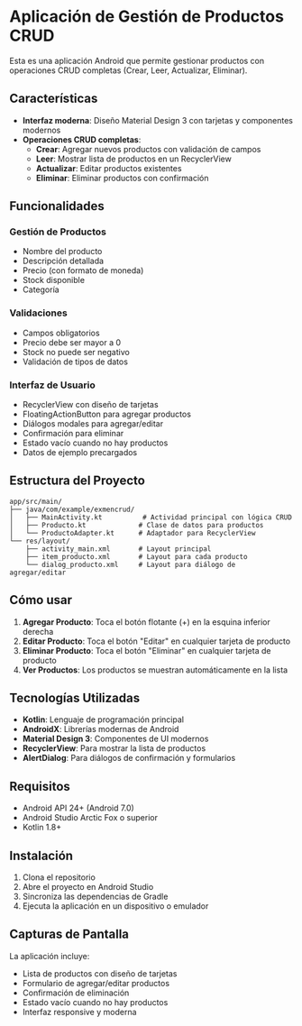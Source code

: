 # Aplicación de Gestión de Productos CRUD

Esta es una aplicación Android que permite gestionar productos con operaciones CRUD completas (Crear, Leer, Actualizar, Eliminar).

## Características

- **Interfaz moderna**: Diseño Material Design 3 con tarjetas y componentes modernos
- **Operaciones CRUD completas**:
  - **Crear**: Agregar nuevos productos con validación de campos
  - **Leer**: Mostrar lista de productos en un RecyclerView
  - **Actualizar**: Editar productos existentes
  - **Eliminar**: Eliminar productos con confirmación

## Funcionalidades

### Gestión de Productos
- Nombre del producto
- Descripción detallada
- Precio (con formato de moneda)
- Stock disponible
- Categoría

### Validaciones
- Campos obligatorios
- Precio debe ser mayor a 0
- Stock no puede ser negativo
- Validación de tipos de datos

### Interfaz de Usuario
- RecyclerView con diseño de tarjetas
- FloatingActionButton para agregar productos
- Diálogos modales para agregar/editar
- Confirmación para eliminar
- Estado vacío cuando no hay productos
- Datos de ejemplo precargados

## Estructura del Proyecto

```
app/src/main/
├── java/com/example/exmencrud/
│   ├── MainActivity.kt          # Actividad principal con lógica CRUD
│   ├── Producto.kt             # Clase de datos para productos
│   └── ProductoAdapter.kt      # Adaptador para RecyclerView
└── res/layout/
    ├── activity_main.xml       # Layout principal
    ├── item_producto.xml       # Layout para cada producto
    └── dialog_producto.xml     # Layout para diálogo de agregar/editar
```

## Cómo usar

1. **Agregar Producto**: Toca el botón flotante (+) en la esquina inferior derecha
2. **Editar Producto**: Toca el botón "Editar" en cualquier tarjeta de producto
3. **Eliminar Producto**: Toca el botón "Eliminar" en cualquier tarjeta de producto
4. **Ver Productos**: Los productos se muestran automáticamente en la lista

## Tecnologías Utilizadas

- **Kotlin**: Lenguaje de programación principal
- **AndroidX**: Librerías modernas de Android
- **Material Design 3**: Componentes de UI modernos
- **RecyclerView**: Para mostrar la lista de productos
- **AlertDialog**: Para diálogos de confirmación y formularios

## Requisitos

- Android API 24+ (Android 7.0)
- Android Studio Arctic Fox o superior
- Kotlin 1.8+

## Instalación

1. Clona el repositorio
2. Abre el proyecto en Android Studio
3. Sincroniza las dependencias de Gradle
4. Ejecuta la aplicación en un dispositivo o emulador

## Capturas de Pantalla

La aplicación incluye:
- Lista de productos con diseño de tarjetas
- Formulario de agregar/editar productos
- Confirmación de eliminación
- Estado vacío cuando no hay productos
- Interfaz responsive y moderna 